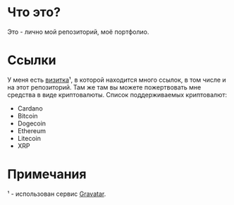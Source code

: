 # Что это?

Это - лично мой репозиторий, моё портфолио.

# Ссылки

У меня есть [визитка](https://gravatar.com/makar110812)¹, в которой находится много ссылок, в том числе и на этот репозиторий. Там же там вы можете пожертвовать мне средства в виде криптовалюты. Список поддерживаемых криптовалют:

- Cardano
- Bitcoin
- Dogecoin
- Ethereum
- Litecoin
- XRP

# Примечания

¹ - использован сервис [Gravatar](https://gravatar.com).
